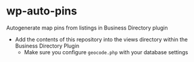 wp-auto-pins
============

Autogenerate map pins from listings in Business Directory plugin
* Add the contents of this repository into the views directory within the Business Directory Plugin
  * Make sure you configure `geocode.php` with your database settings
